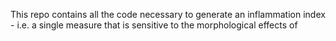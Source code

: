 This repo contains all the code necessary to generate an inflammation index - i.e. a single measure that is sensitive to the morphological effects of
